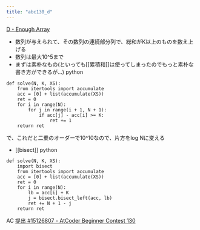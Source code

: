 ```yaml
---
title: "abc130_d"
---
```


[D - Enough Array](https://atcoder.jp/contests/abc130/tasks/abc130_d)
- 数列が与えられて、その数列の連続部分列で、総和がK以上のものを数え上げる
- 数列は最大10^5まで
- まずは素朴なもの(といっても[[累積和]]は使ってしまったのでもっと素朴な書き方ができるが…)
python

```
def solve(N, K, XS):
    from itertools import accumulate
    acc = [0] + list(accumulate(XS))
    ret = 0
    for i in range(N):
        for j in range(i + 1, N + 1):
            if acc[j] - acc[i] >= K:
                ret += 1
    return ret
```


で、これだと二乗のオーダーで10^10なので、片方をlog Nに変える
- [[bisect]]
python

```
def solve(N, K, XS):
    import bisect
    from itertools import accumulate
    acc = [0] + list(accumulate(XS))
    ret = 0
    for i in range(N):
        lb = acc[i] + K
        j = bisect.bisect_left(acc, lb)
        ret += N + 1 - j
    return ret
```

AC [提出 #15126807 - AtCoder Beginner Contest 130](https://atcoder.jp/contests/abc130/submissions/15126807)
